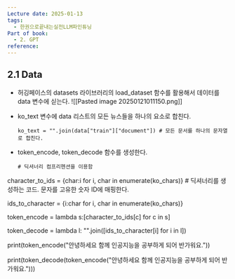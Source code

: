 ```yaml
---
Lecture date: 2025-01-13
tags:
  - 한권으로끝내는실전LLM파인튜닝
Part of book:
  - 2. GPT
reference:
---
```

## 2.1 Data

- 허깅페이스의 datasets 라이브러리의 load_dataset 함수를 활용해서 데이터를 data 변수에 싣는다.
	 ![[Pasted image 20250121011150.png]]

- ko_text 변수에 data 리스트의 모든 뉴스들을 하나의 요소로 합친다.
	```
	ko_text = "".join(data["train"]["document"]) # 모든 문서를 하나의 문자열로 합친다.
	```

- token_encode, token_decode 함수를 생성한다.
	```
	# 딕셔너리 컴프리헨션을 이용함

character_to_ids = {char:i for i, char in enumerate(ko_chars)} # 딕셔너리를 생성하는 코드. 문자를 고유한 숫자 ID에 매핑한다.

ids_to_character = {i:char for i, char in enumerate(ko_chars)}

token_encode = lambda s:[character_to_ids[c] for c in s]

token_decode = lambda l: "".join([ids_to_character[i] for i in l])

print(token_encode("안녕하세요 함께 인공지능을 공부하게 되어 반가워요."))

print(token_decode(token_encode("안녕하세요 함께 인공지능을 공부하게 되어 반가워요.")))
```